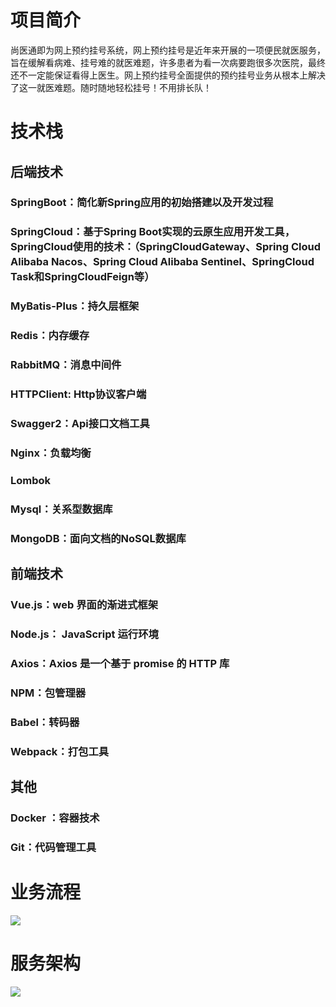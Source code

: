 # 项目简介

尚医通即为网上预约挂号系统，网上预约挂号是近年来开展的一项便民就医服务，旨在缓解看病难、挂号难的就医难题，许多患者为看一次病要跑很多次医院，最终还不一定能保证看得上医生。网上预约挂号全面提供的预约挂号业务从根本上解决了这一就医难题。随时随地轻松挂号！不用排长队！

# 技术栈

## 后端技术

### SpringBoot：简化新Spring应用的初始搭建以及开发过程

### SpringCloud：基于Spring Boot实现的云原生应用开发工具，SpringCloud使用的技术：（SpringCloudGateway、Spring Cloud Alibaba Nacos、Spring Cloud Alibaba Sentinel、SpringCloud Task和SpringCloudFeign等）

### MyBatis-Plus：持久层框架

### Redis：内存缓存

### RabbitMQ：消息中间件

### HTTPClient: Http协议客户端

### Swagger2：Api接口文档工具

### Nginx：负载均衡

### Lombok

### Mysql：关系型数据库

### MongoDB：面向文档的NoSQL数据库

## 前端技术

### Vue.js：web 界面的渐进式框架

### Node.js： JavaScript 运行环境

### Axios：Axios 是一个基于 promise 的 HTTP 库

### NPM：包管理器

### Babel：转码器

### Webpack：打包工具

## 其他

### Docker ：容器技术

### Git：代码管理工具

# 业务流程

![](D:\ShangYiTong\医疗项目--尚医通\笔记\04-尚医通业务流程图\尚医通业务流程.png)

# 服务架构

![](D:\ShangYiTong\医疗项目--尚医通\笔记\03-尚医通架构图\尚医通架构图.png)
